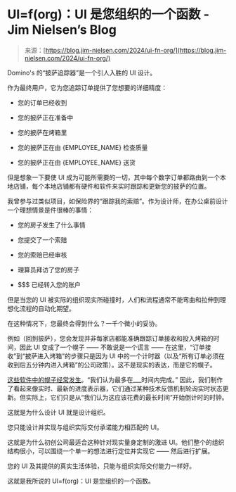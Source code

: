 <!--yml

类别：未分类

日期：2024-05-27 15:02:06

-->

# UI=f(org)：UI 是您组织的一个函数 - Jim Nielsen’s Blog

> 来源：[https://blog.jim-nielsen.com/2024/ui-fn-org/](https://blog.jim-nielsen.com/2024/ui-fn-org/)

Domino's 的“披萨追踪器”是一个引人入胜的 UI 设计。

作为最终用户，它为您追踪订单提供了您想要的详细精度：

+   您的订单已经收到

+   您的披萨正在准备中

+   您的披萨在烤箱里

+   您的披萨正在由 {EMPLOYEE_NAME} 检查质量

+   您的披萨正在由 {EMPLOYEE_NAME} 送货

但是想象一下要使 UI 成为可能所需要的一切，其中每个数字订单都路由到一个本地店铺，每个本地店铺都有硬件和软件来实时跟踪和更新您的披萨的位置。

我曾参与过类似项目，如保险界的“跟踪我的索赔”。作为设计师，在办公桌前设计一个理想情景是件很棒的事情：

+   您的房子发生了什么事情

+   您提交了一个索赔

+   您的索赔已经审核

+   理算员拜访了您的房子

+   $$$ 已经转入您的账户

但是当您的 UI 被实际的组织现实所碰撞时，人们和流程通常不能弯曲和拉伸到理想化流程的自动化期望。

在这种情况下，您最终会得到什么？一千个微小的妥协。

例如（回到披萨），您会发现并非每家店都能准确跟踪订单接收和投入烤箱的时间，因此 UI 变成了一个幌子 —— 不敢说是一个谎言 —— 在这里，“订单接收”到“披萨进入烤箱”的步骤只是因为 UI 中的一个计时器（以及“所有订单必须在收到后五分钟内进入烤箱”的公司政策）。这不是现实的表达，而是它的幌子。

[这些软件中的幌子经常发生](https://blog.jim-nielsen.com/2023/faux-progress/)。“我们认为最多在___时间内完成。” 因此，我们制作了看起来像实时、最新的进度表示器，它们通过某种技术反馈机制轮询实时状态更新。但实际上，它们只是从“我们认为这应该花费的最长时间”开始倒计时的时钟。

这就是为什么设计 UI 就是设计组织。

您只能设计并实现与组织实际交付承诺能力相匹配的 UI。

这就是为什么初创公司最适合这种针对现实量身定制的激进 UI。他们整个的组织结构很小，可以围绕一个单一的想法进行定位并实现它 —— 然后进行扩展。

您的 UI 及其提供的真实生活体验，只能与组织实际交付能力一样好。

这就是我所说的 UI=f(org)：UI 是您组织的一个函数。
